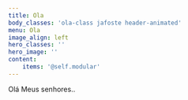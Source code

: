 ```yaml
---
title: Ola
body_classes: 'ola-class jafoste header-animated'
menu: Ola
image_align: left
hero_classes: ''
hero_image: ''
content:
    items: '@self.modular'
---
```


Olá Meus senhores..